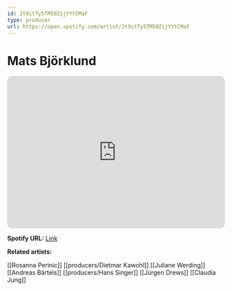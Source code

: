 ```yaml
---
id: 2t9itTy5TM50ZijYYtCMaF
type: producer
url: https://open.spotify.com/artist/2t9itTy5TM50ZijYYtCMaF
---
```

# Mats Björklund

<iframe style="border-radius:12px" src="https://open.spotify.com/embed/artist/2t9itTy5TM50ZijYYtCMaF" width="100%" height="352" frameBorder="0" allowfullscreen="" allow="autoplay; clipboard-write; encrypted-media; fullscreen; picture-in-picture" loading="lazy"></iframe>

**Spotify URL:** [Link](https://open.spotify.com/artist/2t9itTy5TM50ZijYYtCMaF)

**Related artists:**

[[Rosanna Perinic]]
[[producers/Dietmar Kawohl]]
[[Juliane Werding]]
[[Andreas Bärtels]]
[[producers/Hans Singer]]
[[Jürgen Drews]]
[[Claudia Jung]]
